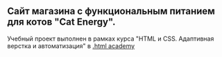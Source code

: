 ## Сайт магазина с функциональным питанием для котов "Cat Energy". 
Учебный проект выполнен в рамках курса "HTML и CSS. Адаптивная верстка и автоматизация" в [.html academy](https://htmlacademy.ru/)
